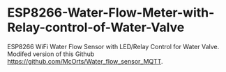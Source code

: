 # ESP8266-Water-Flow-Meter-with-Relay-control-of-Water-Valve
ESP8266 WiFi Water Flow Sensor with LED/Relay Control for Water Valve. Modifed version of this Github https://github.com/McOrts/Water_flow_sensor_MQTT.

